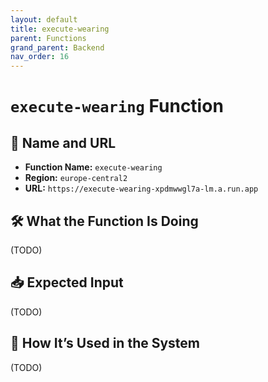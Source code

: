 ```yaml
---
layout: default
title: execute-wearing
parent: Functions
grand_parent: Backend
nav_order: 16
---
```


# `execute-wearing` Function

## 🔗 Name and URL

- **Function Name:** `execute-wearing`
- **Region:** `europe-central2`
- **URL:** `https://execute-wearing-xpdmwwgl7a-lm.a.run.app`

## 🛠️ What the Function Is Doing

(TODO)

## 📥 Expected Input

(TODO)

## 🔄 How It’s Used in the System

(TODO)
